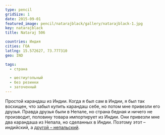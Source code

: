 ```yaml
---
type: pencil
gridSize: 1
date: 2015-09-01
featured_image: pencil/natarajblack/gallery/natarajblack-1.jpg
key: natarajblack
title: Nataraj 506

countries: Индия
cities: ГОА
latlng: 15.572627, 73.777310
geo: IND

tags:
  - страна

  - шестиугольный
  - без резинки
  - заточенный
---
```


Простой карандаш из Индии. Когда я был сам в Индии, я был так восхищен, что забыл купить карандаш себе, но потом мне привезли его друзья. Правда друзья были в Непале, но страна бедная и ничего не производит, половину товара импортирует из Индии. Они привезли мне два карандаша из Непала, но сделанных в Индии. Поэтому этот – индийский, а [другой – непальский](?display=nataraj).
